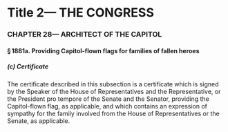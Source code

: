 
# Title 2— THE CONGRESS
### CHAPTER 28— ARCHITECT OF THE CAPITOL
#### § 1881a. Providing Capitol-flown flags for families of fallen heroes
##### (c) Certificate

The certificate described in this subsection is a certificate which is signed by the Speaker of the House of Representatives and the Representative, or the President pro tempore of the Senate and the Senator, providing the Capitol-flown flag, as applicable, and which contains an expression of sympathy for the family involved from the House of Representatives or the Senate, as applicable.
